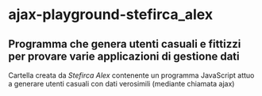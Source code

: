 # ajax-playground-stefirca_alex
## Programma che genera utenti casuali e fittizzi per provare varie applicazioni di gestione dati
Cartella creata da _Stefirca Alex_ contenente un programma JavaScript attuo a generare utenti casuali con dati verosimili (mediante chiamata ajax) 

